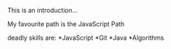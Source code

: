 This is an introduction...

My favourite path is the JavaScript Path

deadly skills are:
*JavaScript
*Git
*Java
*Algorithms
